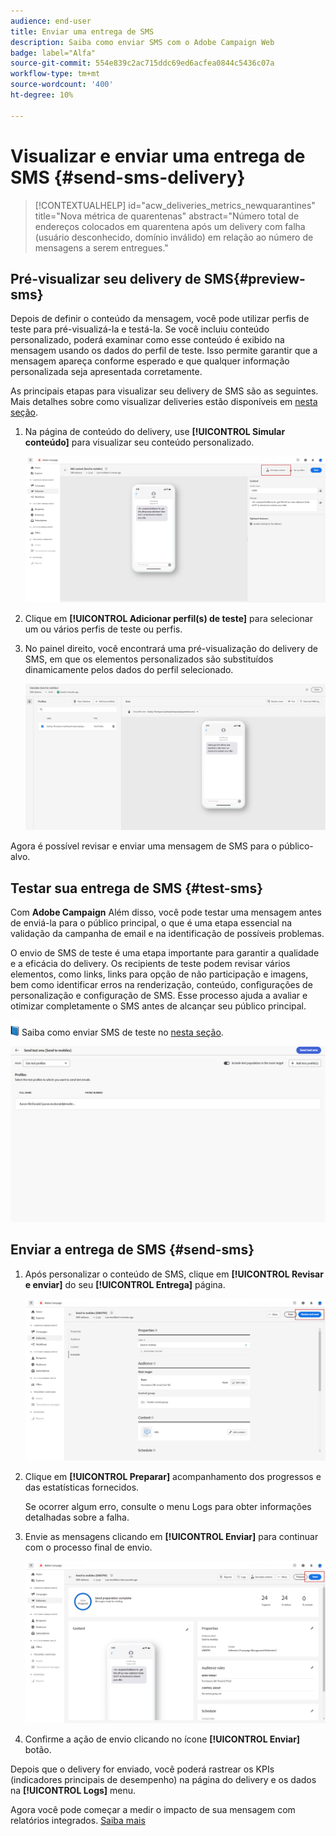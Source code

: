 ```yaml
---
audience: end-user
title: Enviar uma entrega de SMS
description: Saiba como enviar SMS com o Adobe Campaign Web
badge: label="Alfa"
source-git-commit: 554e839c2ac715ddc69ed6acfea0844c5436c07a
workflow-type: tm+mt
source-wordcount: '400'
ht-degree: 10%

---
```


# Visualizar e enviar uma entrega de SMS {#send-sms-delivery}

>[!CONTEXTUALHELP]
>id="acw_deliveries_metrics_newquarantines"
>title="Nova métrica de quarentenas"
>abstract="Número total de endereços colocados em quarentena após um delivery com falha (usuário desconhecido, domínio inválido) em relação ao número de mensagens a serem entregues."

## Pré-visualizar seu delivery de SMS{#preview-sms}

Depois de definir o conteúdo da mensagem, você pode utilizar perfis de teste para pré-visualizá-la e testá-la. Se você incluiu conteúdo personalizado, poderá examinar como esse conteúdo é exibido na mensagem usando os dados do perfil de teste. Isso permite garantir que a mensagem apareça conforme esperado e que qualquer informação personalizada seja apresentada corretamente.

As principais etapas para visualizar seu delivery de SMS são as seguintes. Mais detalhes sobre como visualizar deliveries estão disponíveis em [nesta seção](../preview-test/preview-content.md).

1. Na página de conteúdo do delivery, use **[!UICONTROL Simular conteúdo]** para visualizar seu conteúdo personalizado.

   ![](assets/sms_send_1.png)

1. Clique em **[!UICONTROL Adicionar perfil(s) de teste]** para selecionar um ou vários perfis de teste ou perfis.

   <!--
    Once your test profiles are selected, click **[!UICONTROL Select]**.
    ![](assets/sms_send_2.png)
    -->

1. No painel direito, você encontrará uma pré-visualização do delivery de SMS, em que os elementos personalizados são substituídos dinamicamente pelos dados do perfil selecionado.

   ![](assets/sms_send_3.png)

Agora é possível revisar e enviar uma mensagem de SMS para o público-alvo.

## Testar sua entrega de SMS {#test-sms}

Com **Adobe Campaign** Além disso, você pode testar uma mensagem antes de enviá-la para o público principal, o que é uma etapa essencial na validação da campanha de email e na identificação de possíveis problemas.

O envio de SMS de teste é uma etapa importante para garantir a qualidade e a eficácia do delivery. Os recipients de teste podem revisar vários elementos, como links, links para opção de não participação e imagens, bem como identificar erros na renderização, conteúdo, configurações de personalização e configuração de SMS. Esse processo ajuda a avaliar e otimizar completamente o SMS antes de alcançar seu público principal.

![](../assets/do-not-localize/book.png) Saiba como enviar SMS de teste no [nesta seção](../preview-test/test-deliveries.md).

![](assets/sms_send_6.png)

## Enviar a entrega de SMS {#send-sms}

1. Após personalizar o conteúdo de SMS, clique em **[!UICONTROL Revisar e enviar]** do seu **[!UICONTROL Entrega]** página.

   ![](assets/sms_send_4.png)

1. Clique em **[!UICONTROL Preparar]** acompanhamento dos progressos e das estatísticas fornecidos.

   Se ocorrer algum erro, consulte o menu Logs para obter informações detalhadas sobre a falha.

1. Envie as mensagens clicando em **[!UICONTROL Enviar]** para continuar com o processo final de envio.

   ![](assets/sms_send_5.png)

1. Confirme a ação de envio clicando no ícone **[!UICONTROL Enviar]** botão.

Depois que o delivery for enviado, você poderá rastrear os KPIs (indicadores principais de desempenho) na página do delivery e os dados na **[!UICONTROL Logs]** menu.

Agora você pode começar a medir o impacto de sua mensagem com relatórios integrados. [Saiba mais](../reporting/sms-report.md)




